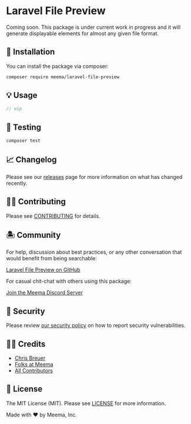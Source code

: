 # Laravel File Preview

Coming soon. This package is under current work in progress and it will generate displayable elements for almost any given file format.

## 🐙 Installation

You can install the package via composer:

```bash
composer require meema/laravel-file-preview
```

## 💡 Usage

``` php
// wip
```

## 🧪 Testing

``` bash
composer test
```

## 📈 Changelog

Please see our [releases](https://github.com/meemalabs/laravel-file-preview/releases) page for more information on what has changed recently.

## 💪🏼 Contributing

Please see [CONTRIBUTING](CONTRIBUTING.md) for details.

## 🏝 Community

For help, discussion about best practices, or any other conversation that would benefit from being searchable:

[Laravel File Preview on GitHub](https://github.com/meemalabs/laravel-file-preview/discussions)

For casual chit-chat with others using this package:

[Join the Meema Discord Server](https://discord.meema.io)

## 🚨 Security

Please review [our security policy](https://github.com/meemalabs/laravel-file-preview/security/policy) on how to report security vulnerabilities.

## 🙏🏼 Credits

- [Chris Breuer](https://github.com/Chris1904)
- [Folks at Meema](https://github.com/meemalabs)
- [All Contributors](../../contributors)

## 📄 License

The MIT License (MIT). Please see [LICENSE](LICENSE.md) for more information.

Made with ❤️ by Meema, Inc.
